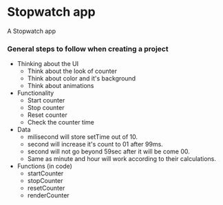 # Stopwatch app
A Stopwatch app


### General steps to follow when creating a project

- Thinking about the UI
    - Think about the look of counter
    - Think about color and it's background
    - Think about animations
- Functionality
	- Start counter
	- Stop counter
	- Reset counter
	- Check the counter time
- Data
	- milisecond will store setTime out of 10.
    - second will increase it's count to 01 after 99ms.
    - second will not go beyond 59sec after it will be come 00.
    - Same as minute and hour will work according to their calculations.
- Functions (in code)
	- startCounter
	- stopCounter
	- resetCounter
	- renderCounter
	